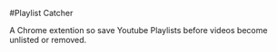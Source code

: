#Playlist Catcher

A Chrome extention so save Youtube Playlists before videos become unlisted or removed. 